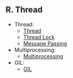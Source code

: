 ## R. Thread
- Thread:
  - [Thread](./01-Thread.md)
  - [Thread Lock](./04-Thread_Lock.md)
  - [Message Passing](./05-MessagePassing.md)
- Multiprocessing:
  - [Multiprocessing](./02-Multiprocessing.md)
- GIL:
  - [GIL](./03-GIL.md)
